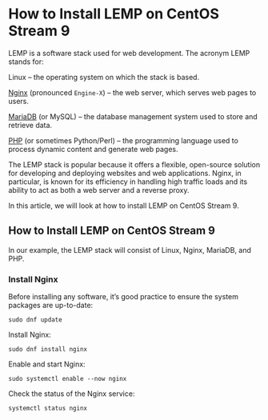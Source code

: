 # How to Install LEMP on CentOS Stream 9

LEMP is a software stack used for web development. The acronym LEMP stands for:

Linux – the operating system on which the stack is based.

[Nginx](https://nginx.org/) (pronounced `Engine-X`) – the web server, which serves web pages to users.

[MariaDB](https://mariadb.org/) (or MySQL) – the database management system used to store and retrieve data.

[PHP](https://www.php.net/) (or sometimes Python/Perl) – the programming language used to process dynamic content and generate web pages.

The LEMP stack is popular because it offers a flexible, open-source solution for developing and deploying websites and web applications. Nginx, in particular, is known for its efficiency in handling high traffic loads and its ability to act as both a web server and a reverse proxy.

In this article, we will look at how to install LEMP on CentOS Stream 9.

## How to Install LEMP on CentOS Stream 9

In our example, the LEMP stack will consist of Linux, Nginx, MariaDB, and PHP.

### Install Nginx

Before installing any software, it’s good practice to ensure the system packages are up-to-date:
```
sudo dnf update
```
Install Nginx:
```
sudo dnf install nginx
```
Enable and start Nginx:
```
sudo systemctl enable --now nginx
```
Check the status of the Nginx service:
```
systemctl status nginx
```
